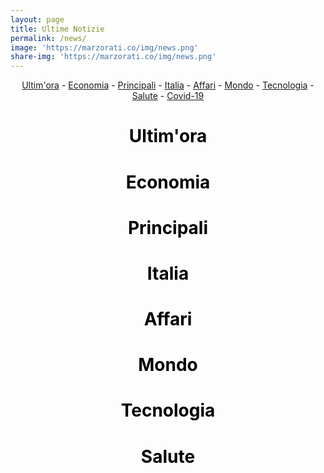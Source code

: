 ```yaml
---
layout: page
title: Ultime Notizie
permalink: /news/
image: 'https://marzorati.co/img/news.png'
share-img: 'https://marzorati.co/img/news.png'
---
```

<!-- Style per bottone top -->
<style>
#return-to-top {
    position: fixed;
    bottom: 20px;
    right: 20px;
    background: rgb(0, 0, 0);
    background: rgba(0, 0, 0, 0.7);
    width: 50px;
    height: 50px;
    display: block;
    text-decoration: none;
    -webkit-border-radius: 35px;
    -moz-border-radius: 35px;
    border-radius: 35px;
    display: none;
    -webkit-transition: all 0.3s linear;
    -moz-transition: all 0.3s ease;
    -ms-transition: all 0.3s ease;
    -o-transition: all 0.3s ease;
    transition: all 0.3s ease;
}
#return-to-top i {
    color: #fff;
    margin: 0;
    position: relative;
    left: 16px;
    top: 13px;
    font-size: 19px;
    -webkit-transition: all 0.3s ease;
    -moz-transition: all 0.3s ease;
    -ms-transition: all 0.3s ease;
    -o-transition: all 0.3s ease;
    transition: all 0.3s ease;
}
#return-to-top:hover {
    background: rgba(0, 0, 0, 0.9);
}
#return-to-top:hover i {
    color: #fff;
    top: 5px;
}
</style>
<!-- Style per bottone top -->
<!-- Style per RSS -->
<style>
    .itemTitle a{font-weight:bold; font-size:18px; color:#008AFF; text-decoration:none }
    .itemTitle a:hover{ text-decoration:underline }
    .itemDate{font-size:11px;color:#AAAAAA;}
</style>
<!-- Style per RSS -->

<script>
  window.console = window.console || function(t) {};
</script>
<script>
  if (document.location.search.match(/type=embed/gi)) {
    window.parent.postMessage("resize", "*");
  }
</script>

<body translate="no">

<a href="javascript:" id="return-to-top"><i class="icon-chevron-up"></i></a>

<link href="//netdna.bootstrapcdn.com/font-awesome/3.2.1/css/font-awesome.css" rel="stylesheet">



<center><a href="#Ultimissime">Ultim'ora</a> - <a href="#Economia">Economia</a> - <a href="#Principali">Principali</a> - <a href="#Italia">Italia</a> - <a href="#Affari">Affari</a> - <a href="#Mondo">Mondo</a> - <a href="#Tecnologia">Tecnologia</a> - <a href="#Salute">Salute</a> - <a href="https://lab24.ilsole24ore.com/coronavirus/" target="_blank">Covid-19</a></center>   


<center><h1><a name="Ultimissime"><font color="Black">Ultim'ora</font></a></h1></center>
<div id="divRssUltimissime"></div>
<script>
    $('#divRssUltimissime').FeedEk({
    FeedUrl : 'https://www.televideo.rai.it/televideo/pub/rss101.xml',
    MaxCount : 10,
	ShowPubDate:true,
    ShowDesc : true,
    TitleLinkTarget:'_blank',
    DateFormat : 'dd/MM/yyyy',
    DateFormatLang : 'it'
  });
</script>

<center><h1><a name="Economia"><font color="Black">Economia</font></a></h1></center>
<div id="divRssEconomia"></div>
<script>
    $('#divRssEconomia').FeedEk({
    FeedUrl : 'https://www.ansa.it/sito/notizie/economia/economia_rss.xml',
    MaxCount : 10,
	ShowPubDate:true,
    ShowDesc : true,
    TitleLinkTarget:'_blank',
    DateFormat : 'dd/MM/yyyy',
    DateFormatLang : 'it'
  });
</script>

<center><h1><a name="Principali"><font color="Black">Principali</font></a></h1></center>
<div id="divRssPrincipali"></div>
<script>
    $('#divRssPrincipali').FeedEk({
    FeedUrl : 'https://news.google.com/rss?hl=it&gl=IT&ceid=IT:it',
    MaxCount : 10,
	ShowPubDate:true,
    ShowDesc : true,
    TitleLinkTarget:'_blank',
    DateFormat : 'dd/MM/yyyy',
    DateFormatLang : 'it'
  });
</script>

<center><h1><a name="Italia"><font color="Black">Italia</font></a></h1></center>
<div id="divRssItalia"></div>
<script>
    $('#divRssItalia').FeedEk({
    FeedUrl : 'https://news.google.com/rss/topics/CAAqIQgKIhtDQkFTRGdvSUwyMHZNRE55YW1vU0FtbDBLQUFQAQ?hl%3Dit%26gl%3DIT%26ceid%3DIT%253Ait3DIT%2526ceid%253DIT%25253Ait',
    MaxCount : 10,
	ShowPubDate:true,
    ShowDesc : true,
    TitleLinkTarget:'_blank',
    DateFormat : 'dd/MM/yyyy',
    DateFormatLang : 'it'
  });
</script>

<center><h1><a name="Affari"><font color="Black">Affari</font></a></h1></center>
<div id="divRssAffari"></div>
<script>
    $('#divRssAffari').FeedEk({
    FeedUrl : 'https://news.google.com/rss/topics/CAAqJggKIiBDQkFTRWdvSUwyMHZNRGx6TVdZU0FtbDBHZ0pKVkNnQVAB?hl%3Dit%26gl%3DIT%26ceid%3DIT%253Ait',
    MaxCount : 10,
    ShowDesc : true,
    ShowPubDate:true,
    TitleLinkTarget:'_blank',
    DateFormat : 'dd/MM/yyyy',
    DateFormatLang : 'it'
  });
</script>

<center><h1><a name="Mondo"><font color="Black">Mondo</font></a></h1></center>
<div id="divRssMondo"></div>
<script>
    $('#divRssMondo').FeedEk({
    FeedUrl : 'https://news.google.com/rss/topics/CAAqJggKIiBDQkFTRWdvSUwyMHZNRGx1YlY4U0FtbDBHZ0pKVkNnQVAB?hl%3Dit%26gl%3DIT%26ceid%3DIT%253Ait',
    MaxCount : 10,
    ShowDesc : true,
    ShowPubDate:true,
    TitleLinkTarget:'_blank',
    DateFormat : 'dd/MM/yyyy',
    DateFormatLang : 'it'
  });
</script>

<center><h1><a name="Tecnologia"><font color="Black">Tecnologia</font></a></h1></center>
<div id="divRssTecnologia"></div>
<script>
    $('#divRssTecnologia').FeedEk({
    FeedUrl : 'https://news.google.com/rss/topics/CAAqKAgKIiJDQkFTRXdvSkwyMHZNR1ptZHpWbUVnSnBkQm9DU1ZRb0FBUAE?hl%3Dit%26gl%3DIT%26ceid%3DIT%253Ait',
    MaxCount : 10,
    ShowDesc : true,
    ShowPubDate:true,
    TitleLinkTarget:'_blank',
    DateFormat : 'dd/MM/yyyy',
    DateFormatLang : 'it'
  });
</script>

<center><h1><a name="Salute"><font color="Black">Salute</font></a></h1></center>
<div id="divRssSalute"></div>
<script>
    $('#divRssSalute').FeedEk({
    FeedUrl : 'https://news.google.com/rss/topics/CAAqIQgKIhtDQkFTRGdvSUwyMHZNR3QwTlRFU0FtbDBLQUFQAQ?hl%3Dit%26gl%3DIT%26ceid%3DIT%253Ait',
    MaxCount : 10,
    ShowDesc : true,
    ShowPubDate:true,
    TitleLinkTarget:'_blank',
    DateFormat : 'dd/MM/yyyy',
    DateFormatLang : 'it'
  });
</script>




<!-- <script src="https://static.codepen.io/assets/common/stopExecutionOnTimeout-157cd5b220a5c80d4ff8e0e70ac069bffd87a61252088146915e8726e5d9f147.js"></script> -->
<script src="https://cpwebassets.codepen.io/assets/common/stopExecutionOnTimeout-1b93190375e9ccc259df3a57c1abc0e64599724ae30d7ea4c6877eb615f89387.js"></script>
<script src='https://cdnjs.cloudflare.com/ajax/libs/jquery/2.1.3/jquery.min.js'></script>
<script id="rendered-js">
// ===== Scroll to Top ==== 
$(window).scroll(function () {
  if ($(this).scrollTop() >= 50) {// If page is scrolled more than 50px
    $('#return-to-top').fadeIn(200); // Fade in the arrow
  } else {
    $('#return-to-top').fadeOut(200); // Else fade out the arrow
  }
});
$('#return-to-top').click(function () {// When arrow is clicked
  $('body,html').animate({
    scrollTop: 0 // Scroll to top of body
  }, 500);
});
//# sourceURL=pen.js
    </script>